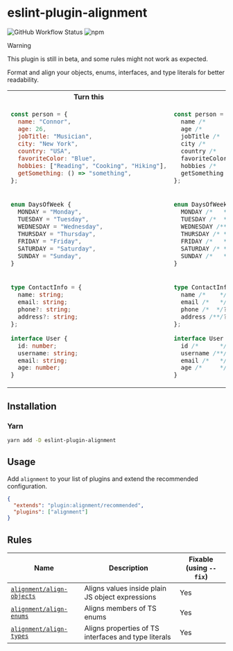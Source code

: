 # eslint-plugin-alignment

![GitHub Workflow Status](https://github.com/zignis/eslint-plugin-alignment/actions/workflows/main.yaml/badge.svg)
![npm](https://img.shields.io/npm/v/eslint-plugin-alignment?style=plastic)

> [!WARNING]  
> This plugin is still in beta, and some rules might not work as expected.

Format and align your objects, enums, interfaces, and type literals for better readability.

<table>
    <tr>
        <th> Turn this </th>
        <th> Into this </th>
    </tr>
<tr>
<td>

```js
const person = {
  name: "Connor",
  age: 26,
  jobTitle: "Musician",
  city: "New York",
  country: "USA",
  favoriteColor: "Blue",
  hobbies: ["Reading", "Cooking", "Hiking"],
  getSomething: () => "something",
};
```

</td>
<td>

```js
const person = {
  name /*         */: "Connor",
  age /*          */: 26,
  jobTitle /*     */: "Musician",
  city /*         */: "New York",
  country /*      */: "USA",
  favoriteColor /**/: "Blue",
  hobbies /*      */: ["Reading", "Cooking", "Hiking"],
  getSomething /* */: () => "something",
};
```

</td>
</tr>
<tr></tr>
<tr>
<td>

```ts
enum DaysOfWeek {
  MONDAY = "Monday",
  TUESDAY = "Tuesday",
  WEDNESDAY = "Wednesday",
  THURSDAY = "Thursday",
  FRIDAY = "Friday",
  SATURDAY = "Saturday",
  SUNDAY = "Sunday",
}
```

</td>
<td>

```ts
enum DaysOfWeek {
  MONDAY /*   */ = "Monday",
  TUESDAY /*  */ = "Tuesday",
  WEDNESDAY /**/ = "Wednesday",
  THURSDAY /* */ = "Thursday",
  FRIDAY /*   */ = "Friday",
  SATURDAY /* */ = "Saturday",
  SUNDAY /*   */ = "Sunday",
}
```

</td>
</tr>
<tr></tr>
<tr>
<td>

```ts
type ContactInfo = {
  name: string;
  email: string;
  phone?: string;
  address?: string;
};

interface User {
  id: number;
  username: string;
  email: string;
  age: number;
}
```

</td>
<td>

```ts
type ContactInfo = {
  name /*    */ : string;
  email /*   */ : string;
  phone /*  */?: string;
  address /**/?: string;
};

interface User {
  id /*      */ : number;
  username /**/ : string;
  email /*   */ : string;
  age /*     */ : number;
}
```

</td>
</tr>
</table>

## Installation

### Yarn

```bash
yarn add -D eslint-plugin-alignment
```

## Usage

Add `alignment` to your list of plugins and extend the
recommended configuration.

```json
{
  "extends": "plugin:alignment/recommended",
  "plugins": ["alignment"]
}
```

## Rules

| Name                                                     | Description                                          | Fixable (using `--fix`) |
| -------------------------------------------------------- | ---------------------------------------------------- | ----------------------- |
| [`alignment/align-objects`](docs/rules/align-objects.md) | Aligns values inside plain JS object expressions     | Yes                     |
| [`alignment/align-enums`](docs/rules/align-enums.md)     | Aligns members of TS enums                           | Yes                     |
| [`alignment/align-types`](docs/rules/align-types.md)     | Aligns properties of TS interfaces and type literals | Yes                     |
